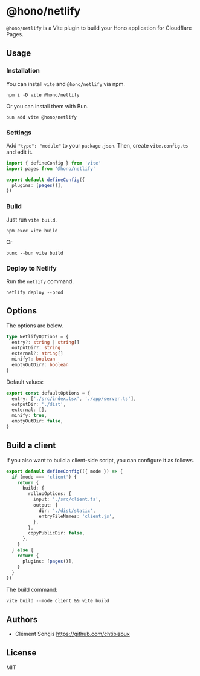 # @hono/netlify

`@hono/netlify` is a Vite plugin to build your Hono application for Cloudflare Pages.

## Usage

### Installation

You can install `vite` and `@hono/netlify` via npm.

```plain
npm i -D vite @hono/netlify
```

Or you can install them with Bun.

```plain
bun add vite @hono/netlify
```

### Settings

Add `"type": "module"` to your `package.json`. Then, create `vite.config.ts` and edit it.

```ts
import { defineConfig } from 'vite'
import pages from '@hono/netlify'

export default defineConfig({
  plugins: [pages()],
})
```

### Build

Just run `vite build`.

```text
npm exec vite build
```

Or

```text
bunx --bun vite build
```

### Deploy to Netlify

Run the `netlify` command.

```text
netlify deploy --prod
```

## Options

The options are below.

```ts
type NetlifyOptions = {
  entry?: string | string[]
  outputDir?: string
  external?: string[]
  minify?: boolean
  emptyOutDir?: boolean
}
```

Default values:

```ts
export const defaultOptions = {
  entry: ['./src/index.tsx', './app/server.ts'],
  outputDir: './dist',
  external: [],
  minify: true,
  emptyOutDir: false,
}
```

## Build a client

If you also want to build a client-side script, you can configure it as follows.

```ts
export default defineConfig(({ mode }) => {
  if (mode === 'client') {
    return {
      build: {
        rollupOptions: {
          input: './src/client.ts',
          output: {
            dir: './dist/static',
            entryFileNames: 'client.js',
          },
        },
        copyPublicDir: false,
      },
    }
  } else {
    return {
      plugins: [pages()],
    }
  }
})
```

The build command:

```text
vite build --mode client && vite build
```

## Authors

- Clément Songis <https://github.com/chtibizoux>

## License

MIT
